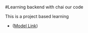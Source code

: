 #Learning backend with chai our code

This is a project based learning

- ([Model Link](https://app.eraser.io/workspace/YtPqZ1VogxGy1jzIDkzj))